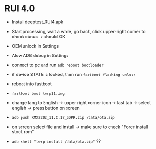 # RUI 4.0


- Install deeptest_RUI4.apk
- Start processing, wait a while, go back, click upper-right corner to check status -> should OK
- OEM unlock in Settings
- Alow ADB debug in Settings
- connect to pc and run `adb reboot bootloader`
- if device STATE is locked, then run `fastboot flashing unlock`
- reboot into fastboot
- `fastboot boot twrp11.img`
- change lang to English -> upper right corner icon -> last tab -> select english -> press button on screen
- `adb push RMX2202_11.C.17_GDPR.zip /data/ota.zip`
- on screen select file and install -> make sure to check "Force install stock rom"

- `adb shell "twrp install /data/ota.zip"` ??
